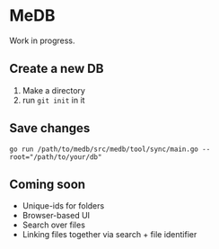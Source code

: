 MeDB
======

Work in progress.

## Create a new DB
1. Make a directory
1. run `git init` in it

## Save changes
```
go run /path/to/medb/src/medb/tool/sync/main.go --root="/path/to/your/db"
```

## Coming soon
- Unique-ids for folders
- Browser-based UI
- Search over files
- Linking files together via search + file identifier
